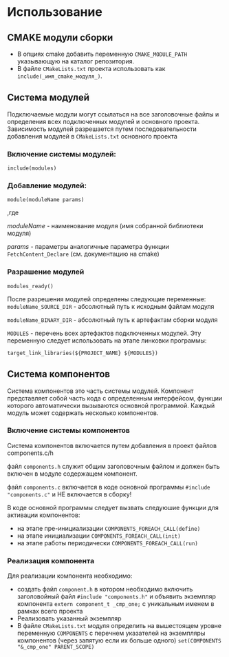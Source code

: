 # Использование

## CMAKE модули сборки
- В опциях cmake добавить переменную ```CMAKE_MODULE_PATH``` указывающую на каталог репозитория.
- В файле ```CMakeLists.txt``` проекта использовать как ```include(_имя_cmake_модуля_)```.

## Система модулей

Подключаемые модули могут ссылаться на все заголовочные файлы и определения всех подключенных модулей и основного проекта.
Зависимость модулей разрешается путем последовательности добавления модулей в ```CMakeLists.txt``` основного проекта

### Включение системы модулей:

```include(modules)```

### Добавление модулей:

```module(moduleName params) ```

,где

_moduleName_ - наименование модуля (имя собранной библиотеки модуля)

_params_ - параметры аналогичные параметра функции ```FetchContent_Declare``` (см. документацию на cmake)

### Разрашение модулей

```modules_ready()```

После разрешения модулей определены следующие переменные:
```moduleName_SOURCE_DIR``` - абсолютный путь к исходным файлам модуля

```moduleName_BINARY_DIR``` - абсолютный путь к артефактам сборки модуля

```MODULES``` - перечень всех артефактов подключенных модулей. Эту переменную следует использовать на этапе линковки программы:

```target_link_libraries(${PROJECT_NAME} ${MODULES})```

## Система компонентов

Система компонентов это часть системы модулей. Компонент представляет собой часть кода с определенным интерфейсом, функции которого автоматически вызываются основной программой. Каждый модуль может содержать несколько компонентов.

### Включение системы компонентов

Система компонентов включается путем добавления в проект файлов components.c/h

файл ```components.h``` служит общим заголовочным файлом и должен быть включен в модуле содержащем компонент.

файл ```components.c``` включается в коде основной программы ```#include "components.c"``` и НЕ включается в сборку!

В коде основной программы следует вызвать следуюшие функции для активации компонентов:
- на этапе пре-инициализации ```COMPONENTS_FOREACH_CALL(define)```
- на этапе инициализации ```COMPONENTS_FOREACH_CALL(init)```
- на этапе работы периодически ```COMPONENTS_FOREACH_CALL(run)```

### Реализация компонента

Для реализации компонента необходимо:
- создать файл ```component.h``` в котором необходимо включить заголовойный файл ```#include "components.h"``` и объявить экземпляр компонента ```extern component_t _cmp_one;``` с уникальным именем в рамках всего проекта
- Реализовать указанный экземпляр
- В файле ```CMakeLists.txt``` модуля определить на вышестоящем уровне переменную ```COMPONENTS``` с перечнем указателей на экземпляры компонентов (через запятую если их больше одного) ```set(COMPONENTS "&_cmp_one" PARENT_SCOPE)```
